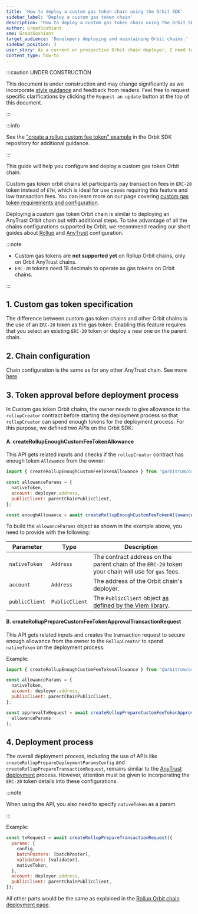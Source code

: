 ```yaml
---
title: 'How to deploy a custom gas token chain using the Orbit SDK'
sidebar_label: 'Deploy a custom gas token chain'
description: 'How to deploy a custom gas token chain using the Orbit SDK'
author: GreatSoshiant
sme: GreatSoshiant
target_audience: 'Developers deploying and maintaining Orbit chains.'
sidebar_position: 3
user_story: As a current or prospective Orbit chain deployer, I need to understand how to deploy a custom gas token chain using the Orbit SDK.
content_type: how-to
---
```


:::caution UNDER CONSTRUCTION

This document is under construction and may change significantly as we incorporate [style guidance](/for-devs/contribute#document-type-conventions) and feedback from readers. Feel free to request specific clarifications by clicking the `Request an update` button at the top of this document.

:::

:::info

See the ["create a rollup custom fee token" example](https://github.com/OffchainLabs/arbitrum-orbit-sdk/blob/main/examples/create-rollup-custom-fee-token/index.ts) in the Orbit SDK repository for additional guidance.

:::

This guide will help you configure and deploy a custom gas token Orbit chain.

Custom gas token orbit chains let participants pay transaction fees in `ERC-20` token instead of `ETH`, which is ideal for use cases requiring this feature and low transaction fees. You can learn more on our page covering [custom gas token requirements and configuration](use-a-custom-gas-token.mdx).

Deploying a custom gas token Orbit chain is similar to deploying an AnyTrust Orbit chain but with additional steps. To take advantage of all the chains configurations supported by Orbit, we recommend reading our short guides about [Rollup](orbit-sdk-deploying-rollup-chain.md) and [AnyTrust](orbit-sdk-deploying-anytrust-chain.md) configuration.

:::note

- Custom gas tokens are **not supported yet** on Rollup Orbit chains, only on Orbit AnyTrust chains.
- `ERC-20` tokens need 18 decimals to operate as gas tokens on Orbit chains.

:::

## 1. Custom gas token specification

The difference between custom gas token chains and other Orbit chains is the use of an `ERC-20` token as the gas token. Enabling this feature requires that you select an existing `ERC-20` token or deploy a new one on the parent chain.

## 2. Chain configuration

Chain configuration is the same as for any other AnyTrust chain. See more [here](/launch-orbit-chain/how-tos/orbit-sdk-deploying-anytrust-chain.md#1-setting-up-the-chain-parameters).

## 3. Token approval before deployment process

In Custom gas token Orbit chains, the owner needs to give allowance to the `rollupCreator` contract before starting the deployment process so that `rollupCreator` can spend enough tokens for the deployment process. For this purpose, we defined two APIs on the Orbit SDK:

#### A. createRollupEnoughCustomFeeTokenAllowance

This API gets related inputs and checks if the `rollupCreator` contract has enough token `Allowance` from the owner:

```js
import { createRollupEnoughCustomFeeTokenAllowance } from '@arbitrum/orbit-sdk';

const allowanceParams = {
  nativeToken,
  account: deployer.address,
  publicClient: parentChainPublicClient,
};

const enoughAllowance = await createRollupEnoughCustomFeeTokenAllowance(allowanceParams);
```

To build the `allowanceParams` object as shown in the example above, you need to provide with the following:

| Parameter      | Type           | Description                                                                                           |
| -------------- | -------------- | ----------------------------------------------------------------------------------------------------- |
| `nativeToken`  | `Address`      | The contract address on the parent chain of the `ERC-20` token your chain will use for `gas` fees.    |
| `account`      | `Address`      | The address of the Orbit chain's deployer.                                                            |
| `publicClient` | `PublicClient` | The `PublicClient` object [as defined by the Viem library](https://viem.sh/docs/clients/public.html). |

#### B. createRollupPrepareCustomFeeTokenApprovalTransactionRequest

This API gets related inputs and creates the transaction request to secure enough allowance from the owner to the `RollupCreator` to spend `nativeToken` on the deployment process.

Example:

```js
import { createRollupEnoughCustomFeeTokenAllowance } from '@arbitrum/orbit-sdk';

const allowanceParams = {
  nativeToken,
  account: deployer.address,
  publicClient: parentChainPublicClient,
};

const approvalTxRequest = await createRollupPrepareCustomFeeTokenApprovalTransactionRequest(
  allowanceParams
);
```

## 4. Deployment process

The overall deployment process, including the use of APIs like `createRollupPrepareDeploymentParamsConfig` and `createRollupPrepareTransactionRequest`, remains similar to the [AnyTrust deployment](orbit-sdk-deploying-anytrust-chain.md) process. However, attention must be given to incorporating the `ERC-20` token details into these configurations.

:::note

When using the API, you also need to specify `nativeToken` as a param.

:::

Example:

```js
const txRequest = await createRollupPrepareTransactionRequest({
  params: {
    config,
    batchPosters: [batchPoster],
    validators: [validator],
    nativeToken,
  },
  account: deployer.address,
  publicClient: parentChainPublicClient,
});
```

All other parts would be the same as explained in the [Rollup Orbit chain deployment page](orbit-sdk-deploying-rollup-chain.md).
